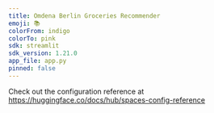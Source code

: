 ```yaml
---
title: Omdena Berlin Groceries Recommender
emoji: 📚
colorFrom: indigo
colorTo: pink
sdk: streamlit
sdk_version: 1.21.0
app_file: app.py
pinned: false
---
```


Check out the configuration reference at https://huggingface.co/docs/hub/spaces-config-reference
